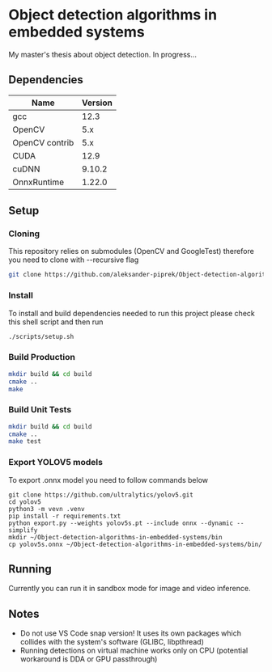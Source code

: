 # Object detection algorithms in embedded systems

My master's thesis about object detection. In progress...

## Dependencies
| Name           | Version |
|----------------|---------|
| gcc            | 12.3    |
| OpenCV         | 5.x     |
| OpenCV contrib | 5.x     |
| CUDA           | 12.9    |
| cuDNN          | 9.10.2  |
| OnnxRuntime    | 1.22.0  |
 
## Setup

### Cloning
This repository relies on submodules (OpenCV and GoogleTest) therefore you need to clone with --recursive flag

```bash
git clone https://github.com/aleksander-piprek/Object-detection-algorithms-in-embedded-systems.git --recursive
```

### Install  
To install and build dependencies needed to run this project please check this shell script and then run

```bash
./scripts/setup.sh
```

### Build Production
```bash
mkdir build && cd build
cmake ..
make
```

### Build Unit Tests
```bash
mkdir build && cd build
cmake ..
make test
```

### Export YOLOV5 models
To export .onnx model you need to follow commands below
```
git clone https://github.com/ultralytics/yolov5.git
cd yolov5
python3 -m vevn .venv
pip install -r requirements.txt
python export.py --weights yolov5s.pt --include onnx --dynamic --simplify
mkdir ~/Object-detection-algorithms-in-embedded-systems/bin
cp yolov5s.onnx ~/Object-detection-algorithms-in-embedded-systems/bin/
```

## Running
Currently you can run it in sandbox mode for image and video inference.

## Notes

- Do not use VS Code snap version! It uses its own packages which collides with the system's software (GLIBC, libpthread)
- Running detections on virtual machine works only on CPU (potential workaround is DDA or GPU passthrough)